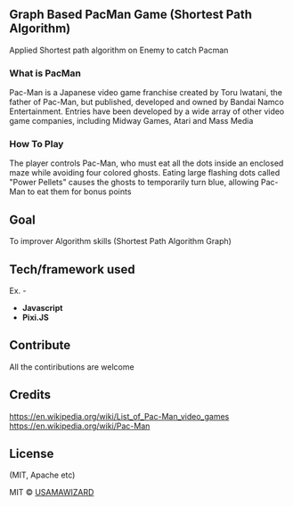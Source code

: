 ## Graph Based PacMan Game (Shortest Path Algorithm)
Applied Shortest path algorithm on Enemy to catch Pacman 

### What is PacMan
Pac-Man is a Japanese video game franchise created by Toru Iwatani, the father of Pac-Man, but published, developed and owned by Bandai Namco Entertainment. Entries have been developed by a wide array of other video game companies, including Midway Games, Atari and Mass Media
### How To Play
The player controls Pac-Man, who must eat all the dots inside an enclosed maze while avoiding four colored ghosts. Eating large flashing dots called "Power Pellets" causes the ghosts to temporarily turn blue, allowing Pac-Man to eat them for bonus points

## Goal 
To improver Algorithm skills (Shortest Path Algorithm Graph)

## Tech/framework used
Ex. -
<ul>
<li><b>Javascript</b></li>
<li><b>Pixi.JS</b></li>
</ul>


## Contribute

All the contiributions are welcome

## Credits

https://en.wikipedia.org/wiki/List_of_Pac-Man_video_games
https://en.wikipedia.org/wiki/Pac-Man
## License
(MIT, Apache etc)

MIT © [USAMAWIZARD]()
